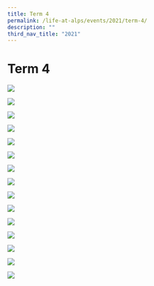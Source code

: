 ```yaml
---
title: Term 4
permalink: /life-at-alps/events/2021/term-4/
description: ""
third_nav_title: "2021"
---
```

# **Term 4**

![](/images/T4%20Slide1%20(1).jpg)

![](/images/T4%20Slide2%20(1).jpg)

![](/images/T4%20Slide3%20(2).jpg)

![](/images/T4%20Slide4%20(1).jpg)

![](/images/T4%20Slide5%20(1).jpg)

![](/images/T4%20Slide1%20(2).jpg)

![](/images/T4%20Slide2%20(2).jpg)

![](/images/T4%20Slide3%20(1).jpg)

![](/images/T4%20Slide4%20(2).jpg)

![](/images/T4%20Slide5%20(1).jpg)

![](/images/T4%20Slide6%20(1).jpg)

![](/images/T4%20Slide7%20(1).jpg)

![](/images/T4%20Slide8%20(1).jpg)

![](/images/T4%20Slide9%20(1).jpg)

![](/images/T4%20Slide10.jpg)